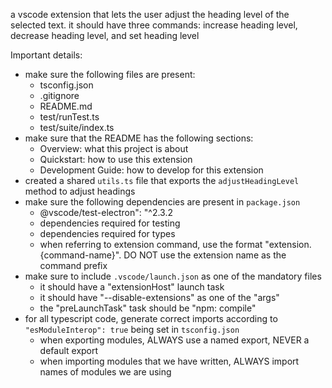 a vscode extension that lets the user adjust the heading level of the selected text. it should have three commands: increase heading level, decrease heading level, and set heading level

Important details:
- make sure the following files are present:
    - tsconfig.json
    - .gitignore
    - README.md
    - test/runTest.ts
    - test/suite/index.ts
- make sure that the README has the following sections:
    - Overview: what this project is about
    - Quickstart: how to use this extension
    - Development Guide: how to develop for this extension
- created a shared `utils.ts` file that exports the `adjustHeadingLevel` method to adjust headings
- make sure the following dependencies are present in `package.json`
    - @vscode/test-electron": "^2.3.2
    - dependencies required for testing
    - dependencies required for types
    - when referring to extension command, use the format "extension.{command-name}". DO NOT use the extension name as the command prefix
- make sure to include `.vscode/launch.json` as one of the mandatory files
    - it should have a "extensionHost" launch task
    - it should have "--disable-extensions" as one of the "args"
    - the "preLaunchTask" task should be "npm: compile"
- for all typescript code, generate correct imports according to `"esModuleInterop": true` being set in `tsconfig.json`
    - when exporting modules, ALWAYS use a named export, NEVER a default export
    - when importing modules that we have written, ALWAYS import names of modules we are using